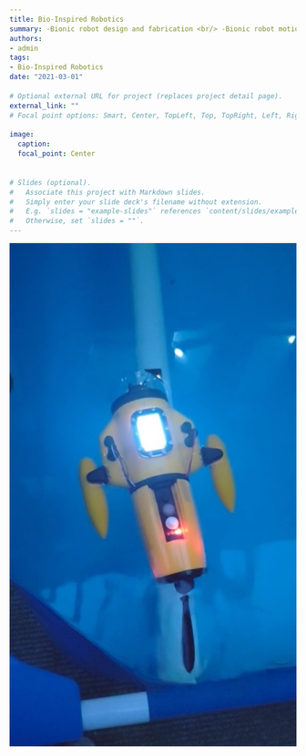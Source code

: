 ```yaml
---
title: Bio-Inspired Robotics
summary: -Bionic robot design and fabrication <br/> -Bionic robot motion control <br/> -Bionic robot system modeling and simulation
authors:
- admin
tags:
- Bio-Inspired Robotics
date: "2021-03-01"

# Optional external URL for project (replaces project detail page).
external_link: ""
# Focal point options: Smart, Center, TopLeft, Top, TopRight, Left, Right, BottomLeft, Bottom, BottomRight

image:
  caption: 
  focal_point: Center


# Slides (optional).
#   Associate this project with Markdown slides.
#   Simply enter your slide deck's filename without extension.
#   E.g. `slides = "example-slides"` references `content/slides/example-slides.md`.
#   Otherwise, set `slides = ""`.
---
```



![JPG](./4.JPG)
